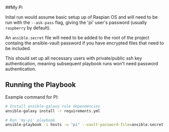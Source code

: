 ##My Pi

Inital run would assume basic setup up of Raspian OS and will need to be run with the `--ask-pass` flag, giving the 'pi' user's password (usually `raspberry` by default).

An `ansible.secret` file will need to be added to the root of the project containg the ansible-vault password if you have encrypted files that need to be included.

This should set up all necessary users with private/public ssh key authentication, meaning subsequent playbook runs won't need password authentication.

## Running the Playbook

Example command for PI:

```sh
# Install ansible-galaxy role dependencies
ansible-galaxy install -r requirements.yml
```

```sh
# Run 'my-pi' playbook
ansible-playbook -i hosts -u "pi" --vault-password-file=ansible.secret my-pi.yml --ask-pass --check --diff
```
